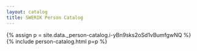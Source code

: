 ```yaml
---
layout: catalog
title: SWERIK Person Catalog
---
```

{% assign p = site.data._person-catalog.i-yBn9sks2oSd1vBumfgwNQ %}
{% include person-catalog.html p=p %}


